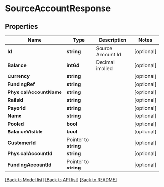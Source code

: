 # SourceAccountResponse

## Properties

Name | Type | Description | Notes
------------ | ------------- | ------------- | -------------
**Id** | **string** | Source Account Id | [optional] 
**Balance** | **int64** | Decimal implied | [optional] 
**Currency** | **string** |  | [optional] 
**FundingRef** | **string** |  | [optional] 
**PhysicalAccountName** | **string** |  | [optional] 
**RailsId** | **string** |  | [optional] 
**PayorId** | **string** |  | [optional] 
**Name** | **string** |  | [optional] 
**Pooled** | **bool** |  | [optional] 
**BalanceVisible** | **bool** |  | [optional] 
**CustomerId** | Pointer to **string** |  | [optional] 
**PhysicalAccountId** | **string** |  | [optional] 
**FundingAccountId** | Pointer to **string** |  | [optional] 

[[Back to Model list]](../README.md#documentation-for-models) [[Back to API list]](../README.md#documentation-for-api-endpoints) [[Back to README]](../README.md)


